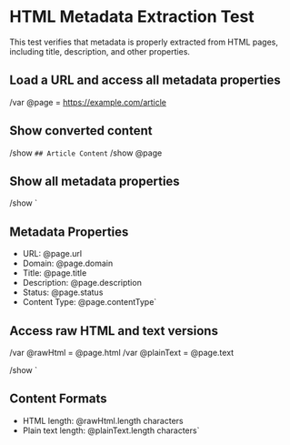 # HTML Metadata Extraction Test

This test verifies that metadata is properly extracted from HTML pages, including title, description, and other properties.

## Load a URL and access all metadata properties
/var @page = <https://example.com/article>

## Show converted content
/show `## Article Content`
/show @page

## Show all metadata properties
/show `
## Metadata Properties
- URL: @page.url
- Domain: @page.domain  
- Title: @page.title
- Description: @page.description
- Status: @page.status
- Content Type: @page.contentType`

## Access raw HTML and text versions
/var @rawHtml = @page.html
/var @plainText = @page.text

/show `
## Content Formats
- HTML length: @rawHtml.length characters
- Plain text length: @plainText.length characters`